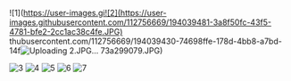 ![1](https://user-images.gi![2](https://user-images.githubusercontent.com/112756669/194039481-3a8f50fc-43f5-4781-bfe2-2cc1ac38c4fe.JPG)
thubusercontent.com/112756669/194039430-74698ffe-178d-4bb8-a7bd-14f![Uploading 2.JPG…]()
73a299079.JPG)

![3](https://user-images.githubusercontent.com/112756669/194039494-6f220465-eac3-4de0-88ad-d75908456b6b.JPG)
![4](https://user-images.githubusercontent.com/112756669/194039503-8880cb36-3658-4ce3-b0e0-c261a62b0d9a.JPG)
![5](https://user-images.githubusercontent.com/112756669/194039529-86b9c462-780c-47d6-8c18-f113e34e5890.JPG)
![6](https://user-images.githubusercontent.com/112756669/194039540-17a15147-4629-4587-a208-9f3f8b8a9896.JPG)
![7](https://user-images.githubusercontent.com/112756669/194039551-655147ed-13b3-4be4-ae69-fb6d65dde219.JPG)
